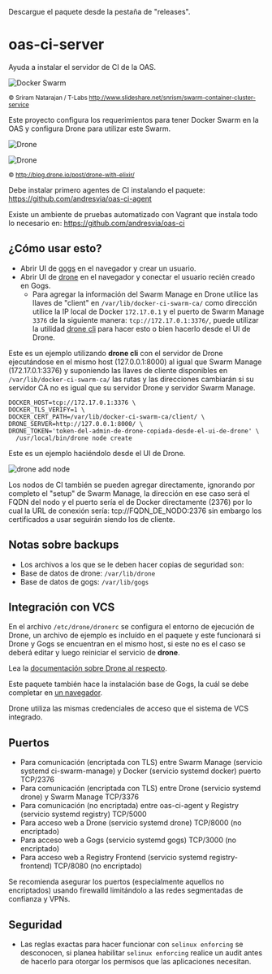 Descargue el paquete desde la pestaña de "releases".

# oas-ci-server

Ayuda a instalar el servidor de CI de la OAS.

![Docker Swarm](http://image.slidesharecdn.com/introtoswarm-containerclusterservice-150329142626-conversion-gate01/95/swarm-a-docker-clustering-system-4-638.jpg)

<sub>&copy; Sriram Natarajan / T-Labs http://www.slideshare.net/snrism/swarm-container-cluster-service</sub>

Este proyecto configura los requerimientos para tener Docker Swarm en la OAS y configura Drone para utilizar este Swarm.

![Drone](http://blog.drone.io/images/drone-with-elixir_build-explained.png)

![Drone](http://blog.drone.io/images/drone-with-elixir_containers.png)

<sub>&copy; http://blog.drone.io/post/drone-with-elixir/</sub>

Debe instalar primero agentes de CI instalando el paquete: https://github.com/andresvia/oas-ci-agent

Existe un ambiente de pruebas automatizado con Vagrant que instala todo lo necesario en: https://github.com/andresvia/oas-ci

## ¿Cómo usar esto?

 - Abrir UI de [gogs](http://gogs-server:3000/) en el navegador y crear un usuario.
 - Abrir UI de [drone](http://drone-server:8000/) en el navegador y conectar el usuario recién creado en Gogs.
   - Para agregar la información del Swarm Manage en Drone utilice las llaves de "client" en `/var/lib/docker-ci-swarm-ca/` como dirección utilice la IP local de Docker `172.17.0.1` y el puerto de Swarm Manage `3376` de la siguiente manera: `tcp://172.17.0.1:3376/`, puede utilizar la utilidad [drone cli](http://readme.drone.io/devs/cli/) para hacer esto o bien hacerlo desde el UI de Drone.

Este es un ejemplo utilizando **drone cli** con el servidor de Drone ejecutándose en el mismo host (127.0.0.1:8000) al igual que Swarm Manage (172.17.0.1:3376) y suponiendo las llaves de cliente disponibles en `/var/lib/docker-ci-swarm-ca/` las rutas y las direcciones cambiarán si su servidor CA no es igual que su servidor Drone y servidor Swarm Manage.

```
DOCKER_HOST=tcp://172.17.0.1:3376 \
DOCKER_TLS_VERIFY=1 \
DOCKER_CERT_PATH=/var/lib/docker-ci-swarm-ca/client/ \
DRONE_SERVER=http://127.0.0.1:8000/ \
DRONE_TOKEN='token-del-admin-de-drone-copiada-desde-el-ui-de-drone' \
  /usr/local/bin/drone node create
```

Este es un ejemplo haciéndolo desde el UI de Drone.

![drone add node](http://i.imgur.com/YGSPbUN.png)

Los nodos de CI también se pueden agregar directamente, ignorando por completo el "setup" de Swarm Manage, la dirección en ese caso será el FQDN del nodo y el puerto sería el de Docker directamente (2376) por lo cual la URL de conexión sería: tcp://FQDN_DE_NODO:2376 sin embargo los certificados a usar seguirán siendo los de cliente.

## Notas sobre backups

 - Los archivos a los que se le deben hacer copias de seguridad son:
  - Base de datos de drone: `/var/lib/drone`
  - Base de datos de gogs: `/var/lib/gogs`

## Integración con VCS

En el archivo `/etc/drone/dronerc` se configura el entorno de ejecución de Drone, un archivo de ejemplo es incluído en el paquete y este funcionará si Drone y Gogs se encuentran en el mismo host, si este no es el caso se deberá editar y luego reiniciar el servicio de **drone**.

Lea la [documentación sobre Drone al respecto](http://readme.drone.io/setup/overview/).

Este paquete también hace la instalación base de Gogs, la cuál se debe completar en [un navegador](http://gogs-server:3000/).

Drone utiliza las mismas credenciales de acceso que el sistema de VCS integrado.

## Puertos

 - Para comunicación (encriptada con TLS) entre Swarm Manage (servicio systemd ci-swarm-manage) y Docker (servicio systemd docker) puerto TCP/2376
 - Para comunicación (encriptada con TLS) entre Drone (servicio systemd drone) y Swarm Manage TCP/3376
 - Para comunicación (no encriptada) entre oas-ci-agent y Registry (servicio systemd registry) TCP/5000
 - Para acceso web a Drone (servicio systemd drone) TCP/8000 (no encriptado)
 - Para acceso web a Gogs (servicio systemd gogs) TCP/3000 (no encriptado)
 - Para acceso web a Registry Frontend (servicio systemd registry-frontend) TCP/8080 (no encriptado)

Se recomienda asegurar los puertos (especialmente aquellos no encriptados) usando firewalld limitándolo a las redes segmentadas de confianza y VPNs.

## Seguridad

 - Las reglas exactas para hacer funcionar con `selinux enforcing` se desconocen, si planea habilitar `selinux enforcing` realice un audit antes de hacerlo para otorgar los permisos que las aplicaciones necesitan.
